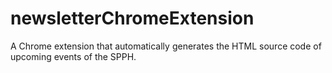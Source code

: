 # newsletterChromeExtension

A Chrome extension that automatically generates the HTML source code of upcoming events of the SPPH.
